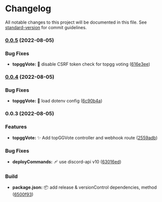 # Changelog

All notable changes to this project will be documented in this file. See [standard-version](https://github.com/conventional-changelog/standard-version) for commit guidelines.

### [0.0.5](https://github.com/TokelVerse/tokelverse-discord-bot/compare/v0.0.4...v0.0.5) (2022-08-05)


### Bug Fixes

* **topggVote:** 🐛 disable CSRF token check for topgg voting ([616e3ee](https://github.com/TokelVerse/tokelverse-discord-bot/commit/616e3eefefca384e84603f1307aa01a99bcddf1e))

### [0.0.4](https://github.com/TokelVerse/tokelverse-discord-bot/compare/v0.0.3...v0.0.4) (2022-08-05)


### Bug Fixes

* **topggVote:** 🐛 load dotenv config ([6c90b4a](https://github.com/TokelVerse/tokelverse-discord-bot/commit/6c90b4a05d8d737ae6f6bc87a05ec500be6e076f))

### 0.0.3 (2022-08-05)


### Features

* **topggVote:** ✨ Add topGGVote controller and webhook route ([2559adb](https://github.com/TokelVerse/tokelverse-discord-bot/commit/2559adbe5262f4d7a88402309770ce358501c81d))


### Bug Fixes

* **deployCommands:** :adhesive_bandage: use discord-api v10 ([63016ed](https://github.com/TokelVerse/tokelverse-discord-bot/commit/63016ed64d8736b7fd610c1807faca1b11552096))


### Build

* **package.json:** :package: add release & versionControl dependencies, method ([6500f93](https://github.com/TokelVerse/tokelverse-discord-bot/commit/6500f936612cfd1670f28942ffb742150b3e3267))
